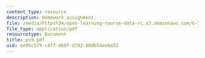 ```yaml
---
content_type: resource
description: Homework assignment.
file: /media/https%3A/open-learning-course-data-rc.s3.amazonaws.com/6-728-applied-quantum-and-statistical-physics-fall-2006/ee95c579c4f7d69fd702b0db54eeba52_ps5.pdf
file_type: application/pdf
resourcetype: Document
title: ps5.pdf
uid: ee95c579-c4f7-d69f-d702-b0db54eeba52
---
```

